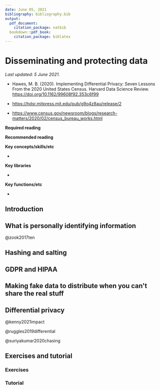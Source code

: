 ```yaml
---
date: June 05, 2021
bibliography: bibliography.bib
output:
  pdf_document:
    citation_package: natbib
  bookdown::pdf_book:
    citation_package: biblatex
---
```


# Disseminating and protecting data

*Last updated: 5 June 2021.*

- Hawes, M. B. (2020). Implementing Differential Privacy: Seven Lessons From the 2020 United States Census. Harvard Data Science Review. https://doi.org/10.1162/99608f92.353c6f99

- https://hdsr.mitpress.mit.edu/pub/g9o4z8au/release/2

- https://www.census.gov/newsroom/blogs/research-matters/2020/02/census_bureau_works.html

**Required reading**


**Recommended reading**



**Key concepts/skills/etc**

- 

**Key libraries**

- 

**Key functions/etc**

- 




## Introduction

## What is personally identifying information

@zook2017ten

## Hashing and salting

## GDPR and HIPAA


## Making fake data to distribute when you can't share the real stuff


## Differential privacy

@kenny2021impact

@ruggles2019differential

@suriyakumar2020chasing




## Exercises and tutorial



### Exercises



### Tutorial



